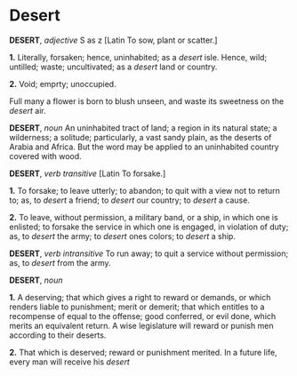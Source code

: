 # Desert

**DESERT**, _adjective_ S as z \[Latin To sow, plant or scatter.\]

**1.** Literally, forsaken; hence, uninhabited; as a _desert_ isle. Hence, wild; untilled; waste; uncultivated; as a _desert_ land or country.

**2.** Void; emprty; unoccupied.

Full many a flower is born to blush unseen, and waste its sweetness on the _desert_ air.

**DESERT**, _noun_ An uninhabited tract of land; a region in its natural state; a wilderness; a solitude; particularly, a vast sandy plain, as the deserts of Arabia and Africa. But the word may be applied to an uninhabited country covered with wood.

**DESERT**, _verb transitive_ \[Latin To forsake.\]

**1.** To forsake; to leave utterly; to abandon; to quit with a view not to return to; as, to _desert_ a friend; to _desert_ our country; to _desert_ a cause.

**2.** To leave, without permission, a military band, or a ship, in which one is enlisted; to forsake the service in which one is engaged, in violation of duty; as, to _desert_ the army; to _desert_ ones colors; to _desert_ a ship.

**DESERT**, _verb intransitive_ To run away; to quit a service without permission; as, to _desert_ from the army.

**DESERT**, _noun_

**1.** A deserving; that which gives a right to reward or demands, or which renders liable to punishment; merit or demerit; that which entitles to a recompense of equal to the offense; good conferred, or evil done, which merits an equivalent return. A wise legislature will reward or punish men according to their deserts.

**2.** That which is deserved; reward or punishment merited. In a future life, every man will receive his _desert_